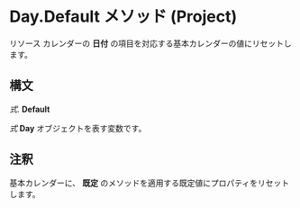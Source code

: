 
# Day.Default メソッド (Project)

リソース カレンダーの **日付** の項目を対応する基本カレンダーの値にリセットします。


## 構文

 _式_. **Default**

 _式_ **Day** オブジェクトを表す変数です。


## 注釈

基本カレンダーに、 **既定** のメソッドを適用する既定値にプロパティをリセットします。


